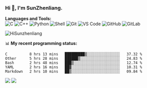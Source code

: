 
### Hi 👋, I'm SunZhenliang.



**Languages and Tools:**  
![C](https://img.shields.io/badge/-00599C?style=flat-square&logo=c&logoColor=white)
![C++](https://img.shields.io/badge/-C++-00599C?style=flat-square&logo=c%2B%2B&logoColor=white)
![Python](https://img.shields.io/badge/-Python-8fcfd1?style=flat-square&logo=Python)
![Shell](https://img.shields.io/badge/-Shell-blasck?style=flat-square&logo=Shell)
![Git](https://img.shields.io/badge/-Git-black?style=flat-square&logo=git)
![VS Code](https://img.shields.io/badge/-VS%20Code-007ACC?style=flat-square&logo=visual-studio-code)
![GitHub](https://img.shields.io/badge/-GitHub-181717?style=flat-square&logo=github)
![GitLab](https://img.shields.io/badge/-GitLab-FCA121?style=flat-square&logo=gitlab)

<img   src="https://github-readme-stats.vercel.app/api?username=HiSunzhenliang&count_private=true&show_icons=true" alt="HiSunzhenliang" />

📊 **My recent programming status:**
<!--START_SECTION:waka-->
```text
C          8 hrs 13 mins   █████████▒░░░░░░░░░░░░░░░   37.32 % 
Other      5 hrs 28 mins   ██████▒░░░░░░░░░░░░░░░░░░   24.83 % 
Bash       2 hrs 48 mins   ███▒░░░░░░░░░░░░░░░░░░░░░   12.74 % 
YAML       2 hrs 16 mins   ██▓░░░░░░░░░░░░░░░░░░░░░░   10.31 % 
Markdown   2 hrs 10 mins   ██▒░░░░░░░░░░░░░░░░░░░░░░   09.84 % 
```
<!--END_SECTION:waka-->
[![](https://img.shields.io/ubuntu/v/ubuntu-wallpapers)](https://kubuntu.org/)
![](https://visitor-badge.glitch.me/badge?page_id=HiSunzhenliang.readme)

